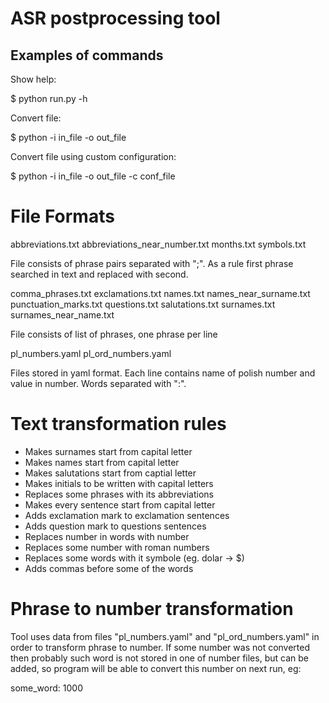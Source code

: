 ASR postprocessing tool
=======================

Examples of commands
--------------------

Show help:

$ python run.py -h

Convert file:

$ python -i in_file -o out_file

Convert file using custom configuration:

$ python -i in_file -o out_file -c conf_file

File Formats
============

abbreviations.txt
abbreviations_near_number.txt
months.txt
symbols.txt

  File consists of phrase pairs separated with ";". As a rule first phrase
  searched in text and replaced with second.

comma_phrases.txt
exclamations.txt
names.txt
names_near_surname.txt
punctuation_marks.txt
questions.txt
salutations.txt
surnames.txt
surnames_near_name.txt

  File consists of list of phrases, one phrase per line

pl_numbers.yaml
pl_ord_numbers.yaml

  Files stored in yaml format. Each line contains name of polish number and
  value in number. Words separated with ":".

Text transformation rules
=========================

 - Makes surnames start from capital letter
 - Makes names start from capital letter
 - Makes salutations start from captial letter
 - Makes initials to be written with capital letters
 - Replaces some phrases with its abbreviations
 - Makes every sentence start from capital letter
 - Adds exclamation mark to exclamation sentences
 - Adds question mark to questions sentences
 - Replaces number in words with number
 - Replaces some number with roman numbers
 - Replaces some words with it symbole (eg. dolar -> $)
 - Adds commas before some of the words

Phrase to number transformation
===============================

Tool uses data from files "pl_numbers.yaml" and "pl_ord_numbers.yaml" in order
to transform phrase to number. If some number was not converted then probably
such word is not stored in one of number files, but can be added, so program
will be able to convert this number on next run, eg:

some_word: 1000
